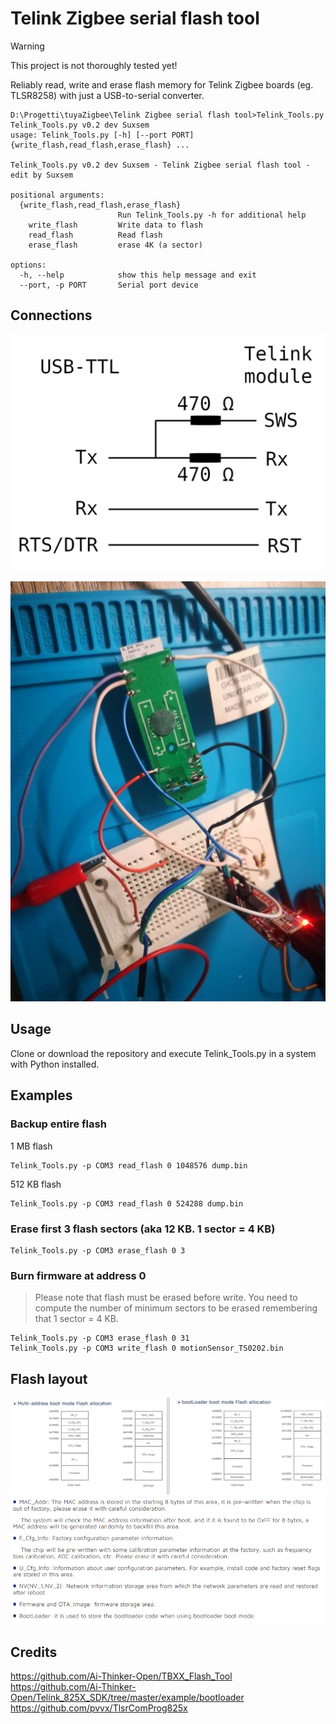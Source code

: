 # Telink Zigbee serial flash tool

> [!WARNING]  
> This project is not thoroughly tested yet!

Reliably read, write and erase flash memory for Telink Zigbee boards (eg. TLSR8258) with just a USB-to-serial converter.

```
D:\Progetti\tuyaZigbee\Telink Zigbee serial flash tool>Telink_Tools.py 
Telink_Tools.py v0.2 dev Suxsem
usage: Telink_Tools.py [-h] [--port PORT] {write_flash,read_flash,erase_flash} ...

Telink_Tools.py v0.2 dev Suxsem - Telink Zigbee serial flash tool - edit by Suxsem

positional arguments:
  {write_flash,read_flash,erase_flash}
                        Run Telink_Tools.py -h for additional help
    write_flash         Write data to flash
    read_flash          Read flash
    erase_flash         erase 4K (a sector)

options:
  -h, --help            show this help message and exit
  --port, -p PORT       Serial port device

```
## Connections

<picture>
    <source media="(prefers-color-scheme: dark)" srcset="./docs/diagram_dark.png" />
    <source media="(prefers-color-scheme: light)" srcset="./docs/diagram.png" />
    <img alt="Diagram" src="./docs/diagram.png" />
</picture>

![Example](/docs/connection_example.jpg)

## Usage

Clone or download the repository and execute Telink_Tools.py in a system with Python installed.

## Examples

### Backup entire flash

1 MB flash

    Telink_Tools.py -p COM3 read_flash 0 1048576 dump.bin

512 KB flash

    Telink_Tools.py -p COM3 read_flash 0 524288 dump.bin

### Erase first 3 flash sectors (aka 12 KB. 1 sector = 4 KB)

    Telink_Tools.py -p COM3 erase_flash 0 3

### Burn firmware at address 0

> Please note that flash must be erased before write. You need to compute the number of minimum sectors to be erased remembering that 1 sector = 4 KB.
	
	Telink_Tools.py -p COM3 erase_flash 0 31	
    Telink_Tools.py -p COM3 write_flash 0 motionSensor_TS0202.bin

## Flash layout

<picture>
    <source media="(prefers-color-scheme: dark)" srcset="./docs/flash_allocation_dark.PNG" />
    <source media="(prefers-color-scheme: light)" srcset="./docs/flash_allocation.PNG" />
    <img alt="Flash allocation" src="./docs/flash_allocation.PNG" />
</picture>
<picture>
    <source media="(prefers-color-scheme: dark)" srcset="./docs/flash_description_dark.PNG" />
    <source media="(prefers-color-scheme: light)" srcset="./docs/flash_description.PNG" />
    <img alt="Flash allocation" src="./docs/flash_description.PNG" />
</picture>

## Credits

https://github.com/Ai-Thinker-Open/TBXX_Flash_Tool
https://github.com/Ai-Thinker-Open/Telink_825X_SDK/tree/master/example/bootloader
https://github.com/pvvx/TlsrComProg825x